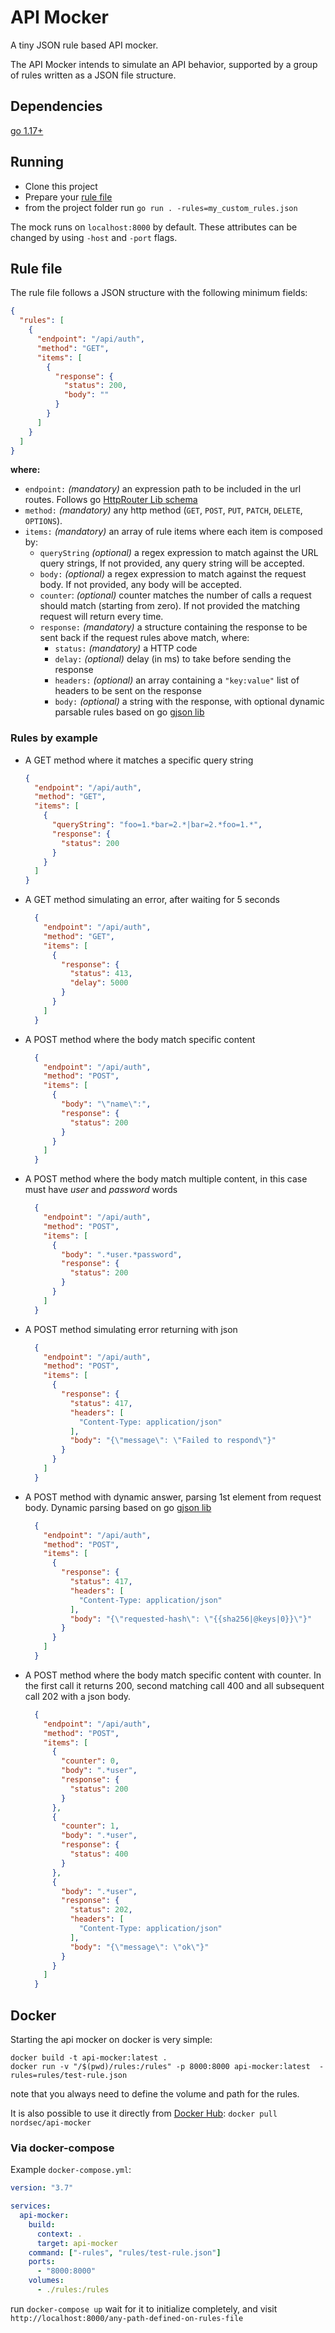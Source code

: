 # API Mocker
A tiny JSON rule based API mocker.

The API Mocker intends to simulate an API behavior, supported by a group of rules written as a JSON file structure.

## Dependencies
  [go 1.17+](https://golang.org/doc/install)

## Running
  - Clone this project
  - Prepare your [rule file](#rule-file)
  - from the project folder run `go run . -rules=my_custom_rules.json`

The mock runs on `localhost:8000` by default. These attributes can be changed by using `-host` and `-port` flags.

## Rule file
  The rule file follows a JSON structure with the following minimum fields:
  ```json
  {
    "rules": [
      {
        "endpoint": "/api/auth",
        "method": "GET",
        "items": [
          {
            "response": {
              "status": 200,
              "body": ""
            }
          }
        ]
      }
    ]
  }
  ```

  **where:**
  - `endpoint:` *(mandatory)* an expression path to be included in the url routes. Follows go [HttpRouter Lib schema](https://github.com/julienschmidt/httprouter)
  - `method:` *(mandatory)* any http method (`GET`, `POST`, `PUT`, `PATCH`, `DELETE`, `OPTIONS`).
  - `items:` *(mandatory)* an array of rule items where each item is composed by:
    - `queryString` *(optional)* a regex expression to match against the URL query strings, If not provided, any query string will be accepted.
    - `body:` *(optional)* a regex expression to match against the request body. If not provided, any body will be accepted.
    - `counter`: *(optional)* counter matches the number of calls a request should match (starting from zero). If not provided the matching request will return every time.
    - `response:` *(mandatory)* a structure containing the response to be sent back if the request rules above match, where:
      - `status:` *(mandatory)* a HTTP code
      - `delay:` *(optional)* delay (in ms) to take before sending the response
      - `headers:` *(optional)* an array containing a `"key:value"` list of headers to be sent on the response
      - `body:` *(optional)* a string with the response, with optional dynamic parsable rules based on go [gjson lib](https://github.com/tidwall/gjson)

### Rules by example
  - A GET method where it matches a specific query string
    ```JSON
    {
      "endpoint": "/api/auth",
      "method": "GET",
      "items": [
        {
          "queryString": "foo=1.*bar=2.*|bar=2.*foo=1.*",
          "response": {
            "status": 200
          }
        }
      ]
    }
    ```
  - A GET method simulating an error, after waiting for 5 seconds
    ```JSON
      {
        "endpoint": "/api/auth",
        "method": "GET",
        "items": [
          {
            "response": {
              "status": 413,
              "delay": 5000
            }
          }
        ]
      }
    ```
  - A POST method where the body match specific content
    ```JSON
      {
        "endpoint": "/api/auth",
        "method": "POST",
        "items": [
          {
            "body": "\"name\":",
            "response": {
              "status": 200
            }
          }
        ]
      }
    ```
  - A POST method where the body match multiple content, in this case must have *user* and *password* words
    ```JSON
      {
        "endpoint": "/api/auth",
        "method": "POST",
        "items": [
          {
            "body": ".*user.*password",
            "response": {
              "status": 200
            }
          }
        ]
      }
    ```
  - A POST method simulating error returning with json
    ```JSON
      {
        "endpoint": "/api/auth",
        "method": "POST",
        "items": [
          {
            "response": {
              "status": 417,
              "headers": [
                "Content-Type: application/json"
              ],
              "body": "{\"message\": \"Failed to respond\"}"
            }
          }
        ]
      }
    ```
  - A POST method with dynamic answer, parsing 1st element from request body. Dynamic parsing based on go [gjson lib](https://github.com/tidwall/gjson)
    ```JSON
      {
        "endpoint": "/api/auth",
        "method": "POST",
        "items": [
          {
            "response": {
              "status": 417,
              "headers": [
                "Content-Type: application/json"
              ],
              "body": "{\"requested-hash\": \"{{sha256|@keys|0}}\"}"
            }
          }
        ]
      }
    ```
  - A POST method where the body match specific content with counter. In the first call it returns 200, second matching call 400 and all subsequent call 202 with a json body.
    ```JSON
      {
        "endpoint": "/api/auth",
        "method": "POST",
        "items": [
          {
            "counter": 0,
            "body": ".*user",
            "response": {
              "status": 200
            }
          },
          {
            "counter": 1,
            "body": ".*user",
            "response": {
              "status": 400
            }
          },
          {
            "body": ".*user",
            "response": {
              "status": 202,
              "headers": [
                "Content-Type: application/json"
              ],
              "body": "{\"message\": \"ok\"}"
            }
          }
        ]
      }
    ```
## Docker
Starting the api mocker on docker is very simple:
```
docker build -t api-mocker:latest .
docker run -v "/$(pwd)/rules:/rules" -p 8000:8000 api-mocker:latest  -rules=rules/test-rule.json
```
note that you always need to define the volume and path for the rules.

It is also possible to use it directly from [Docker Hub](https://hub.docker.com/r/nordsec/api-mocker):
`docker pull nordsec/api-mocker`

### Via docker-compose

Example ```docker-compose.yml```:

```yaml
version: "3.7"

services:
  api-mocker:
    build:
      context: .
      target: api-mocker
    command: ["-rules", "rules/test-rule.json"]
    ports:
      - "8000:8000"
    volumes:
      - ./rules:/rules
```

run ```docker-compose up``` wait for it to initialize completely, and visit ```http://localhost:8000/any-path-defined-on-rules-file```
